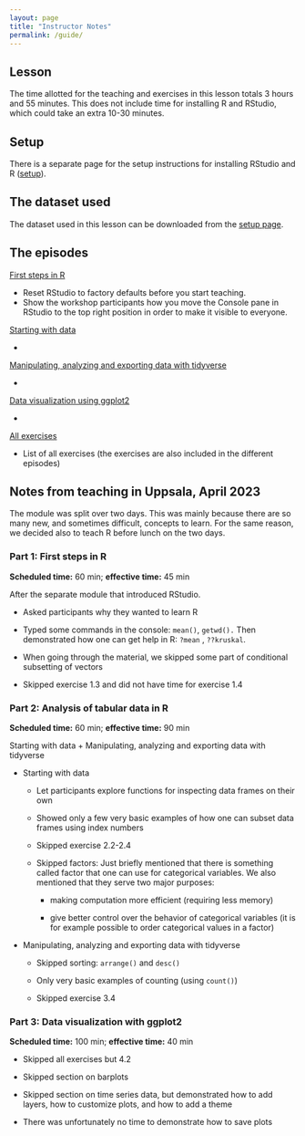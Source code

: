 ```yaml
---
layout: page
title: "Instructor Notes"
permalink: /guide/
---
```


## Lesson

The time allotted for the teaching and exercises in this lesson totals 3 hours and 55 minutes. This does not include time for installing R and RStudio, which could take an extra 10-30 minutes.

## Setup

There is a separate page for the setup instructions for installing RStudio and R ([setup](../setup.html)).

## The dataset used

The dataset used in this lesson can be downloaded from the [setup page](../setup.html).

## The episodes

[First steps in R](../01-first-steps/)

-   Reset RStudio to factory defaults before you start teaching.
-   Show the workshop participants how you move the Console pane in RStudio to the top right position in order to make it visible to everyone.

[Starting with data](../02-starting-with-data/)

-   

[Manipulating, analyzing and exporting data with tidyverse](../03-manipulating-data/)

-   

[Data visualization using ggplot2](../04-data-visualization/)

-   

[All exercises](../05-exercises/)

-   List of all exercises (the exercises are also included in the different episodes)

## Notes from teaching in Uppsala, April 2023

The module was split over two days. This was mainly because there are so many new, and sometimes difficult, concepts to learn. For the same reason, we decided also to teach R before lunch on the two days.

### Part 1: First steps in R

**Scheduled time:** 60 min; **effective time:** 45 min

After the separate module that introduced RStudio.

-   Asked participants why they wanted to learn R

-   Typed some commands in the console: `mean()`, `getwd().` Then demonstrated how one can get help in R: `?mean` , `??kruskal`.

-   When going through the material, we skipped some part of conditional subsetting of vectors

-   Skipped exercise 1.3 and did not have time for exercise 1.4

### Part 2: Analysis of tabular data in R

**Scheduled time:** 60 min; **effective time:** 90 min

Starting with data + Manipulating, analyzing and exporting data with tidyverse

-   Starting with data

    -   Let participants explore functions for inspecting data frames on their own

    -   Showed only a few very basic examples of how one can subset data frames using index numbers

    -   Skipped exercise 2.2-2.4

    -   Skipped factors: Just briefly mentioned that there is something called factor that one can use for categorical variables. We also mentioned that they serve two major purposes:

        -   making computation more efficient (requiring less memory)

        -   give better control over the behavior of categorical variables (it is for example possible to order categorical values in a factor)

-   Manipulating, analyzing and exporting data with tidyverse

    -   Skipped sorting: `arrange()` and `desc()`

    -   Only very basic examples of counting (using `count()`)

    -   Skipped exercise 3.4

### Part 3: Data visualization with ggplot2

**Scheduled time:** 100 min; **effective time:** 40 min

-   Skipped all exercises but 4.2

-   Skipped section on barplots

-   Skipped section on time series data, but demonstrated how to add layers, how to customize plots, and how to add a theme

-   There was unfortunately no time to demonstrate how to save plots
